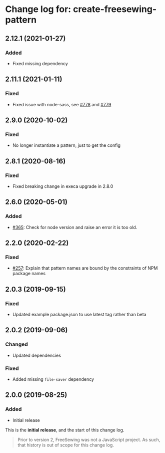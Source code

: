 # Change log for: create-freesewing-pattern


## 2.12.1 (2021-01-27)

### Added

 - Fixed missing dependency

## 2.11.1 (2021-01-11)

### Fixed

 - Fixed issue with node-sass, see [#778](https://github.com/freesewing/freesewing/issues/778) and [#779](https://github.com/freesewing/freesewing/issues/779)

## 2.9.0 (2020-10-02)

### Fixed

 - No longer instantiate a pattern, just to get the config

## 2.8.1 (2020-08-16)

### Fixed

 - Fixed breaking change in execa upgrade in 2.8.0

## 2.6.0 (2020-05-01)

### Added

 - [#365](https://github.com/freesewing/freesewing/issues/365): Check for node version and raise an error it is too old.

## 2.2.0 (2020-02-22)

### Fixed

 - [#257](https://github.com/freesewing/freesewing/issues/257): Explain that pattern names are bound by the constraints of NPM package names

## 2.0.3 (2019-09-15)

### Fixed

 - Updated example package.json to use latest tag rather than beta

## 2.0.2 (2019-09-06)

### Changed

 - Updated dependencies

### Fixed

 - Added missing `file-saver` dependency

## 2.0.0 (2019-08-25)

### Added

 - Initial release


This is the **initial release**, and the start of this change log.

> Prior to version 2, FreeSewing was not a JavaScript project.
> As such, that history is out of scope for this change log.

